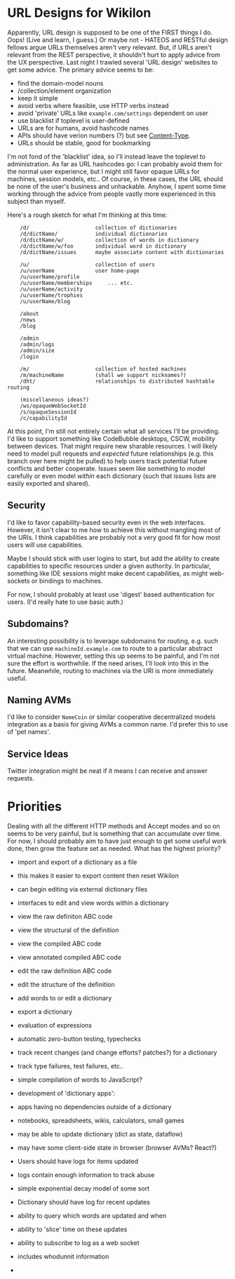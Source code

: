# URL Designs for Wikilon

Apparently, URL design is supposed to be one of the FIRST things I do. Oops! (Live and learn, I guess.) Or maybe not - HATEOS and RESTful design fellows argue URLs themselves aren't very relevant. But, if URLs aren't relevant from the REST perspective, it shouldn't hurt to apply advice from the UX perspective. Last night I trawled several 'URL design' websites to get some advice. The primary advice seems to be:

* find the domain-model nouns
* /collection/element organization
* keep it simple
* avoid verbs where feasible, use HTTP verbs instead
* avoid 'private' URLs like `example.com/settings` dependent on user
* use blacklist if toplevel is user-defined
* URLs are for humans, avoid hashcode names
* APIs should have verion numbers (?) but see [Content-Type](ContentType.md).
* URLs should be stable, good for bookmarking

I'm not fond of the 'blacklist' idea, so I'll instead leave the toplevel to administration. As far as URL hashcodes go: I can probably avoid them for the normal user experience, but I might still favor opaque URLs for machines, session models, etc.. Of course, in these cases, the URL should be none of the user's business and unhackable. Anyhow, I spent some time working through the advice from people vastly more experienced in this subject than myself.

Here's a rough sketch for what I'm thinking at this time:

        /d/                     collection of dictionaries
        /d/dictName/            individual dictionaries
        /d/dictName/w/          collection of words in dictionary
        /d/dictName/w/foo       individual word in dictionary
        /d/dictName/issues      maybe associate content with dictionaries

        /u/                     collection of users
        /u/userName             user home-page
        /u/userName/profile
        /u/userName/memberships     ... etc.   
        /u/userName/activity
        /u/userName/trophies
        /u/userName/blog

        /about
        /news
        /blog

        /admin
        /admin/logs
        /admin/size
        /login

        /m/                     collection of hosted machines
        /m/machineName          (shall we support nicknames?)
        /dht/                   relationships to distributed hashtable routing

        (miscellaneous ideas?)
        /ws/opaqueWebSocketId
        /s/opaqueSessionId
        /c/capabilityId

At this point, I'm still not entirely certain what all services I'll be providing. I'd like to support something like CodeBubble desktops, CSCW, mobility between devices. That might require new sharable resources. I will likely need to model pull requests and *expected* future relationships (e.g. this branch over here might be pulled) to help users track potential future conflicts and better cooperate. Issues seem like something to model carefully or even model *within* each dictionary (such that issues lists are easily exported and shared). 

## Security

I'd like to favor capability-based security even in the web interfaces. However, it isn't clear to me how to achieve this without mangling most of the URIs. I think capabilities are probably not a very good fit for how most users will use capabilities. 

Maybe I should stick with user logins to start, but add the ability to create capabilities to specific resources under a given authority. In particular, something like IDE sessions might make decent capabilities, as might web-sockets or bindings to machines.

For now, I should probably at least use 'digest' based authentication for users. (I'd really hate to use basic auth.)

## Subdomains?

An interesting possibility is to leverage subdomains for routing, e.g. such that we can use `machineId.example.com` to route to a particular abstract virtual machine. However, setting this up seems to be painful, and I'm not sure the effort is worthwhile. If the need arises, I'll look into this in the future. Meanwhile, routing to machines via the URI is more immediately useful.

## Naming AVMs

I'd like to consider `NameCoin` or similar cooperative decentralized models integration as a basis for giving AVMs a common name. I'd prefer this to use of 'pet names'.

## Service Ideas

Twitter integration might be neat if it means I can receive and answer requests.

# Priorities

Dealing with all the different HTTP methods and Accept modes and so on seems to be very painful, but is something that can accumulate over time. For now, I should probably aim to have just enough to get some useful work done, then grow the feature set as needed. What has the highest priority?

* import and export of a dictionary as a file 
 * this makes it easier to export content then reset Wikilon
 * can begin editing via external dictionary files

* interfaces to edit and view words within a dictionary
 * view the raw definiton ABC code
 * view the structural of the definition
 * view the compiled ABC code
  * view annotated compiled ABC code
 * edit the raw definition ABC code
 * edit the structure of the definition



* add words to or edit a dictionary
* export a dictionary
* evaluation of expressions
* automatic zero-button testing, typechecks 
* track recent changes (and change efforts? patches?) for a dictionary
* track type failures, test failures, etc..
* simple compilation of words to JavaScript?
* development of 'dictionary apps': 
 * apps having no dependencies outside of a dictionary
 * notebooks, spreadsheets, wikis, calculators, small games
 * may be able to update dictionary (dict as state, dataflow)
 * may have some client-side state in browser (browser AVMs? React?)

* Users should have logs for items updated 
 * logs contain enough information to track abuse
 * simple exponential decay model of some sort
* Dictionary should have log for recent updates
 * ability to query which words are updated and when
 * ability to 'slice' time on these updates
 * ability to subscribe to log as a web socket
 * includes whodunnit information
* 


## 







